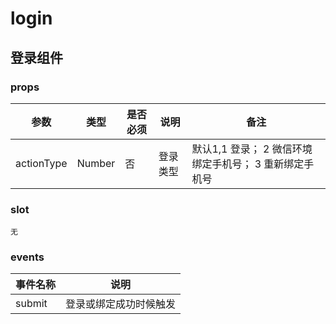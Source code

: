 # login

## 登录组件

### props

|参数|类型|是否必须|说明|备注|
|---|---|---|---|---|
|actionType|Number|否|登录类型|默认1,1 登录； 2 微信环境绑定手机号； 3 重新绑定手机号|

### slot

``无``

### events

|事件名称|说明|
|-------|---|
|submit|登录或绑定成功时候触发|
